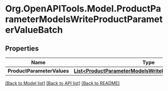 # Org.OpenAPITools.Model.ProductParameterModelsWriteProductParameterValueBatch

## Properties

Name | Type | Description | Notes
------------ | ------------- | ------------- | -------------
**ProductParameterValues** | [**List&lt;ProductParameterModelsWriteProductParameterValue&gt;**](ProductParameterModelsWriteProductParameterValue.md) |  | [optional] 

[[Back to Model list]](../README.md#documentation-for-models) [[Back to API list]](../README.md#documentation-for-api-endpoints) [[Back to README]](../README.md)


